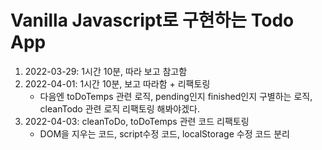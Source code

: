 # Vanilla Javascript로 구현하는 Todo App

1. 2022-03-29: 1시간 10분, 따라 보고 참고함
2. 2022-04-01: 1시간 10분, 보고 따라함 + 리팩토링
   - 다음엔 toDoTemps 관련 로직, pending인지 finished인지 구별하는 로직, cleanTodo 관련 로직 리팩토링 해봐야겠다.
3. 2022-04-03: cleanToDo, toDoTemps 관련 코드 리팩토링
   - DOM을 지우는 코드, script수정 코드, localStorage 수정 코드 분리

